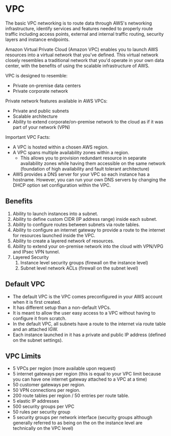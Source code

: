 # VPC

The basic VPC networking is to route data through AWS's networking infrastructure, identify services and features needed to properly route traffic including access points, external and internal traffic routing, security layers and instance endpoints.

Amazon Virtual Private Cloud \(Amazon VPC\) enables you to launch AWS resources into a virtual network that you've defined. This virtual network closely resembles a traditional network that you'd operate in your own data center, with the benefits of using the scalable infrastructure of AWS.

VPC is designed to resemble:

* Private on-premise data centers
* Private corporate network

Private network features available in AWS VPCs:

* Private and public subnets
* Scalable architecture
* Ability to extend corporate/on-premise network to the cloud as if it was part of your network \(VPN\)

Important VPC Facts:

* A VPC is hosted within a chosen AWS region.
* A VPC spans multiple availability zones within a region.
  * This allows you to provision redundant resource in separate availability zones while having them accessible on the same network \(foundation of high availability and fault tolerant architecture\)
* AWS provides a DNS server for your VPC so each instance has a hostname. However, you can run your own DNS servers by changing the DHCP option set configuration within the VPC.

## Benefits

1. Ability to launch instances into a subnet.
2. Ability to define custom CIDR \(IP address range\) inside each subnet.
3. Ability to configure routes between subnets via route tables.
4. Ability to configure an internet gateway to provide a route to the internet for resources launched inside the VPC.
5. Ability to create a layered network of resources.
6. Ability to extend your on-premise network into the cloud with VPN/VPG and IPsec VPN tunnel.
7. Layered Security 
   1. Instance level security groups \(firewall on the instance level\)
   2. Subnet level network ACLs \(firewall on the subnet level\)

## Default VPC

* The default VPC is the VPC comes preconfigured in your AWS account when it is first created.
* It has different setup than a non-default VPCs.
* It is meant to allow the user easy access to a VPC without having to configure it from scratch.
* In the default VPC, all subnets have a route to the internet via route table and an attached IGW.
* Each instance launched in it has a private and public IP address \(defined on the subnet settings\).

## VPC Limits

* 5 VPCs per region \(more available upon request\)
* 5 internet gateways per region \(this is equal to your VPC limit because you can have one internet gateway attached to a VPC at a time\)
* 50 customer gateways per region.
* 50 VPN connections per region.
* 200 route tables per region / 50 entries per route table.
* 5 elastic IP addresses
* 500 security groups per VPC
* 50 rules per security group
* 5 security groups per network interface \(security groups although generally referred to as being on the on the instance level are technically on the VPC level\)



